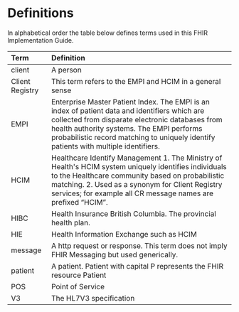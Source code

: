 
# Definitions

In alphabetical order the table below defines terms used in this FHIR Implementation Guide.

 Term | Definition
:---|:---
client | A person 
Client Registry | This term refers to the EMPI and HCIM in a general sense
EMPI | Enterprise Master Patient Index.  The EMPI is an index of patient data and identifiers which are collected from disparate electronic databases from health authority systems. The EMPI performs probabilistic record matching to uniquely identify patients with multiple identifiers.
HCIM | Healthcare Identify Management 1. The Ministry of Health's HCIM system uniquely identifies individuals to the Healthcare community based on probabilistic matching.  2.  Used as a synonym for Client Registry services; for example all CR message names are prefixed “HCIM”.
HIBC | Health Insurance British Columbia.  The provincial health plan.
HIE | Health Information Exchange such as HCIM
message| A http request or response.  This term does not imply FHIR Messaging but used generically. 
patient | A patient.  Patient with capital P represents the FHIR resource Patient
POS | Point of Service
V3 | The HL7V3 specification
